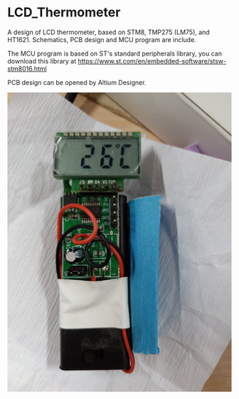 # LCD_Thermometer
A design of LCD thermometer, based on STM8, TMP275 (LM75), and HT1621. Schematics, PCB design and MCU program are include.

The MCU program is based on ST's standard peripherals library, you can download this library at https://www.st.com/en/embedded-software/stsw-stm8016.html

PCB design can be opened by Altium Designer.

![photo](./photo.jpg)
